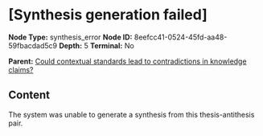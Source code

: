 # [Synthesis generation failed]

**Node Type:** synthesis_error
**Node ID:** 8eefcc41-0524-45fd-aa48-59fbacdad5c9
**Depth:** 5
**Terminal:** No

**Parent:** [Could contextual standards lead to contradictions in knowledge claims?](could-contextual-standards-lead-to-contradictions-in-knowledge-claims-antithesis-3f459e8f-8058-46c5-bd2b-fcaf1ae6c346.md)

## Content

The system was unable to generate a synthesis from this thesis-antithesis pair.
